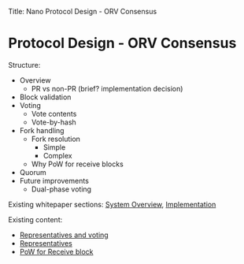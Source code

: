 Title: Nano Protocol Design - ORV Consensus

# Protocol Design - ORV Consensus

Structure:

* Overview
	* PR vs non-PR (brief? implementation decision)
* Block validation
* Voting
	* Vote contents
	* Vote-by-hash
* Fork handling
	* Fork resolution
		* Simple
		* Complex
	* Why PoW for receive blocks
* Quorum
* Future improvements
	* Dual-phase voting

Existing whitepaper sections: [System Overview](/whitepaper/english/#system-overview), [Implementation](/whitepaper/english/#implementation)

Existing content:

* [Representatives and voting](/what-is-nano/overview/#representatives-and-voting)
* [Representatives](/integration-guides/the-basics/#representatives)
* [PoW for Receive block](https://github.com/nanocurrency/nano-node/issues/464#issuecomment-356467448)